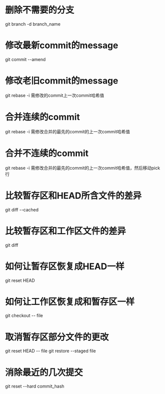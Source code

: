 # 删除不需要的分支
git branch -d branch_name

# 修改最新commit的message
git commit --amend

# 修改老旧commit的message
git rebase -i 需修改的commit上一次commit哈希值

# 合并连续的commit
git rebase -i 需修改合并的最先的commit的上一次commit哈希值

# 合并不连续的commit
git rebase -i 需修改合并的最先的commit的上一次commit哈希值，然后移动pick行

# 比较暂存区和HEAD所含文件的差异
git diff --cached

# 比较暂存区和工作区文件的差异
git diff

# 如何让暂存区恢复成HEAD一样
git reset HEAD

# 如何让工作区恢复成和暂存区一样
git checkout -- file

# 取消暂存区部分文件的更改
git reset HEAD -- file
git restore --staged file

# 消除最近的几次提交
git reset --hard commit_hash